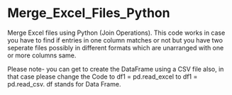 # Merge_Excel_Files_Python
Merge Excel files using Python (Join Operations).
This code works in case you have to find if entries in one column matches or not but you have two seperate files possibly in different formats which are unarranged with one or more columns same.

Please note- you can get to create the DataFrame using a CSV file also, in that case please change the Code to df1 = pd.read_excel to df1 = pd.read_csv.
df stands for Data Frame.

